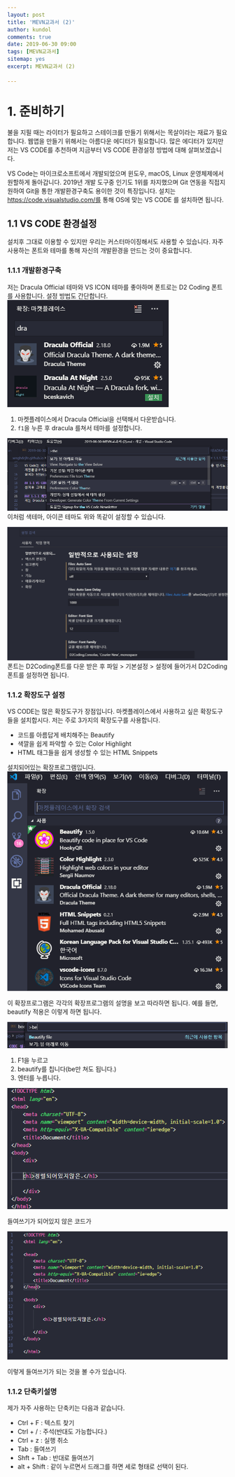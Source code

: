 ```yaml
---
layout: post
title: 'MEVN교과서 (2)'
author: kundol
comments: true
date: 2019-06-30 09:00
tags: [MEVN교과서]
sitemap: yes
excerpt: MEVN교과서 (2)

---   
```

# 1. 준비하기
불을 지필 때는 라이터가 필요하고 스테이크를 만들기 위해서는 목살이라는 재료가 필요합니다. 웹앱을 만들기 위해서는 아름다운 에디터가 필요합니다. 많은 에디터가 있지만 저는 VS CODE를 추천하며 지금부터 VS CODE 환경설정 방법에 대해 살펴보겠습니다. 

VS Code는 마이크로소프트에서 개발되었으며 윈도우, macOS, Linux 운영체제에서 원할하게 돌아갑니다.  2019년 개발 도구중 인기도 1위를 차지했으며 Git 연동을 직접지원하여 Git을 통한 개발환경구축도 용이한 것이 특징입니다. 
설치는 https://code.visualstudio.com/를 통해 OS에 맞는 VS CODE 를 설치하면 됩니다.  

## 1.1 VS CODE 환경설정
설치후 그대로 이용할 수 있지만 우리는 커스터마이징해서도 사용할 수 있습니다. 자주 사용하는 폰트와 테마를 통해 자신의 개발환경을 만드는 것이 중요합니다. 

### 1.1.1 개발환경구축
저는 Dracula Official 테마와 VS ICON 테마를 좋아하며 폰트로는 D2 Coding 폰트를 사용합니다. 설정 방법도 간단합니다. 
![그림1_1](https://raw.githubusercontent.com/wnghdcjfe/wnghdcjfe.github.io/master/MEVN/1_테마설치.PNG)
1. 마켓플레이스에서 Dracula Official을 선택해서 다운받습니다. 
2. `f1`을 누른 후 dracula 를쳐서 테마를 설정합니다. 

![그림1_1](https://raw.githubusercontent.com/wnghdcjfe/wnghdcjfe.github.io/master/MEVN/1_테마.PNG)
이처럼 색테마, 아이콘 테마도 위와 똑같이 설정할 수 있습니다. 

![그림1_1](https://raw.githubusercontent.com/wnghdcjfe/wnghdcjfe.github.io/master/MEVN/1_폰트.PNG)   
폰트는 D2Coding폰트를 다운 받은 후 파일 >  기본설정 > 설정에 들어가서 D2Coding 폰트를 설정하면 됩니다. 

### 1.1.2 확장도구 설정
VS CODE는 많은 확장도구가 장점입니다. 마켓플레이스에서 사용하고 싶은 확장도구들을 설치합시다. 저는 주로 3가지의 확장도구를 사용합니다. 
 - 코드를 아름답게 배치해주는 Beautify
 - 색깔을 쉽게 파악할 수 있는 Color Highlight
 - HTML 태그들을 쉽게 생성할 수 있는 HTML Snippets  

설치되어있는 확장프로그램입니다. 
![그림1_1](https://raw.githubusercontent.com/wnghdcjfe/wnghdcjfe.github.io/master/plan/img/1_1.PNG)  

이 확장프로그램은 각각의 확장프로그램의 설명을 보고 따라하면 됩니다. 예를 들면, beautify 적용은 이렇게 하면 됩니다. 

![그림1_2](https://raw.githubusercontent.com/wnghdcjfe/wnghdcjfe.github.io/master/plan/img/1_2.PNG) 
 1. F1을 누르고 
 2. beautify를 칩니다(be만 쳐도 됩니다.)
 3. 엔터를 누릅니다.

![그림1_3](https://raw.githubusercontent.com/wnghdcjfe/wnghdcjfe.github.io/master/plan/img/1_3.PNG) 

들여쓰기가 되어있지 않은 코드가 

![그림1_4](https://raw.githubusercontent.com/wnghdcjfe/wnghdcjfe.github.io/master/plan/img/1_4.PNG) 

이렇게 들여쓰기가 되는 것을 볼 수가 있습니다. 

### 1.1.2 단축키설명  
제가 자주 사용하는 단축키는 다음과 같습니다. 
 - Ctrl + F : 텍스트 찾기
 - Ctrl + / : 주석(반대도 가능합니다.)
 - Ctrl + z : 실행 취소 
 - Tab : 들여쓰기
 - Shft + Tab : 반대로 들여쓰기
 - alt + Shift : 같이 누르면서 드래그를 하면 세로 형태로 선택이 된다.